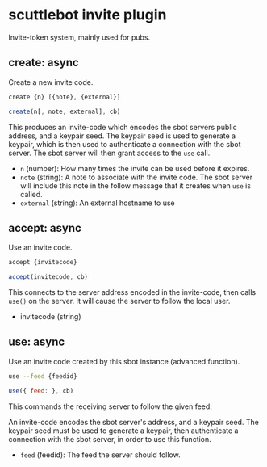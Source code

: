 # scuttlebot invite plugin

Invite-token system, mainly used for pubs.


## create: async

Create a new invite code.

```bash
create {n} [{note}, {external}]
```

```js
create(n[, note, external], cb)
```

This produces an invite-code which encodes the sbot servers public address, and a keypair seed.
The keypair seed is used to generate a keypair, which is then used to authenticate a connection with the sbot server.
The sbot server will then grant access to the `use` call.

- `n` (number): How many times the invite can be used before it expires.
- `note` (string): A note to associate with the invite code. The sbot server will
    include this note in the follow message that it creates when `use` is
    called.
- `external` (string): An external hostname to use


## accept: async

Use an invite code.

```bash
accept {invitecode}
```

```js
accept(invitecode, cb)
```

This connects to the server address encoded in the invite-code, then calls `use()` on the server.
It will cause the server to follow the local user.

 - invitecode (string)


## use: async

Use an invite code created by this sbot instance (advanced function).

```bash
use --feed {feedid}
```

```js
use({ feed: }, cb)
```

This commands the receiving server to follow the given feed.

An invite-code encodes the sbot server's address, and a keypair seed.
The keypair seed must be used to generate a keypair, then authenticate a connection with the sbot server, in order to use this function.

 - `feed` (feedid): The feed the server should follow.

